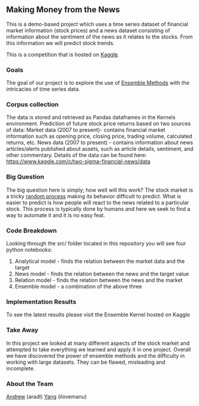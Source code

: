 ## Making Money from the News

This is a demo-based project which uses a time series dataset of financial market information (stock prices) and a news dataset consisting of information about the sentiment of the news as it relates to the stocks. From this information we will predict stock trends.

This is a competition that is hosted on [Kaggle](https://www.kaggle.com/c/two-sigma-financial-news).

### Goals

The goal of our project is to explore the use of [Ensemble Methods](https://en.wikipedia.org/wiki/Ensemble_learning) with the intricacies of time series data.

### Corpus collection

The data is stored and retrieved as Pandas dataframes in the Kernels environment. Prediction of future stock price returns based on two sources of data:
Market data (2007 to present)- contains financial market information such as opening price, closing price, trading volume, calculated returns, etc.
News data (2007 to present) - contains information about news articles/alerts published about assets, such as article details, sentiment, and other commentary. 
Details of the data can be found here: https://www.kaggle.com/c/two-sigma-financial-news/data

### Big Question

The big question here is simply; how well will this work? The stock market is a tricky [random process](https://www.quora.com/How-are-stochastic-processes-represented-in-the-stock-market) making its behavior difficult to predict. What is easier to predict is how people will react to the news related to a particular stock. This process is typically done by humans and here we seek to find a way to automate it and it is no easy feat.

### Code Breakdown

Looking through the src/ folder located in this repository you will see four python notebooks:
1. Analytical model - finds the relation between the market data and the target
2. News model - finds the relation between the news and the target value
3. Relation model - finds the relation between the news and the market
4. Ensemble model - a combination of the above three

### Implementation Results

To see the latest results please visit the Ensemble Kernel hosted on Kaggle

### Take Away

In this project we looked at many different aspects of the stock market and attempted to take everything we learned and apply it in one project. Overall we have discovered the power of ensemble methods and the difficulty in working with large datasets. They can be flawed, misleading and incomplete.

### About the Team
[Andrew](https://www.linkedin.com/in/andrew-radlbeck-21140838/) (aradl)
[Yang](https://www.linkedin.com/in/alexfuyang) (ilovemanu)
